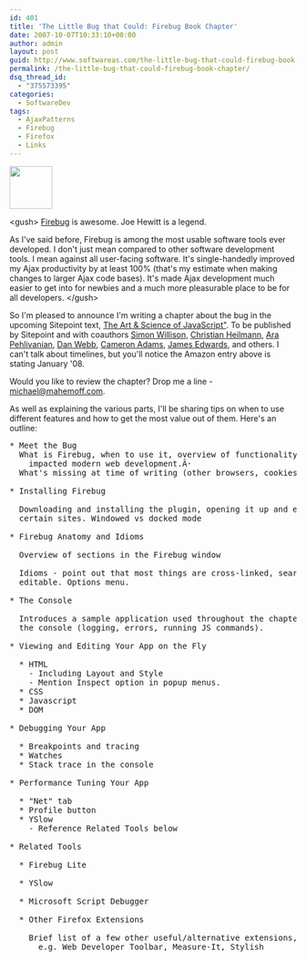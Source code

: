 ```yaml
---
id: 401
title: 'The Little Bug that Could: Firebug Book Chapter'
date: 2007-10-07T10:33:10+00:00
author: admin
layout: post
guid: http://www.softwareas.com/the-little-bug-that-could-firebug-book-chapter
permalink: /the-little-bug-that-could-firebug-book-chapter/
dsq_thread_id:
  - "375573395"
categories:
  - SoftwareDev
tags:
  - AjaxPatterns
  - Firebug
  - Firefox
  - Links
---
```

<img width="75" height="75" src="http://picupper.com/2007/08/05/firebug.jpg"/>

&lt;gush&gt;
<a href="http://getfirebug.com">Firebug</a> is awesome. Joe Hewitt is a legend.

As I've said before, Firebug is among the most usable software tools ever developed. I don't just mean compared to other software development tools. I mean against all user-facing software. It's single-handedly improved my Ajax productivity by at least 100% (that's my estimate when making changes to larger Ajax code bases). It's made Ajax development much easier to get into for newbies and a much more pleasurable place to be for all developers.
&lt;/gush&gt;

So I'm pleased to announce I'm writing a chapter about the bug in the upcoming Sitepoint text, <a href="http://www.amazon.com/Art-Science-JavaScript-Cameron-Adams/dp/0980285844">The Art & Science of JavaScript"</a>. To be published by Sitepoint and with coauthors <a href="http://simonwillison.net/">Simon Willison</a>, <a href="http://www.wait-till-i.com">Christian Heilmann</a>, <a href="http://arapehlivanian.com/">Ara Pehlivanian</a>, <a href="http://www.danwebb.net/">Dan Webb</a>, <a href="http://www.themaninblue.com/">Cameron Adams</a>, <a href="http://brothercake.com/">James Edwards</a>, and others. I can't talk about timelines, but you'll notice the Amazon entry above is stating January '08.

Would you like to review the chapter? Drop me a line - michael@mahemoff.com.

As well as explaining the various parts, I'll be sharing tips on when to use different features and how to get the most value out of them. Here's an outline:

<pre>
* Meet the Bug
  What is Firebug, when to use it, overview of functionality, how it has
    impacted modern web development.Â·
  What's missing at time of writing (other browsers, cookies)

* Installing Firebug

  Downloading and installing the plugin, opening it up and enabling it for
  certain sites. Windowed vs docked mode

* Firebug Anatomy and Idioms

  Overview of sections in the Firebug window

  Idioms - point out that most things are cross-linked, searchable, and
  editable. Options menu. 

* The Console

  Introduces a sample application used throughout the chapter, then introduces
  the console (logging, errors, running JS commands).

* Viewing and Editing Your App on the Fly
  
  * HTML
    - Including Layout and Style
    - Mention Inspect option in popup menus.
  * CSS
  * Javascript
  * DOM

* Debugging Your App

  * Breakpoints and tracing
  * Watches 
  * Stack trace in the console
 
* Performance Tuning Your App

  * "Net" tab
  * Profile button
  * YSlow
    - Reference Related Tools below

* Related Tools

  * Firebug Lite

  * YSlow

  * Microsoft Script Debugger

  * Other Firefox Extensions

    Brief list of a few other useful/alternative extensions,
      e.g. Web Developer Toolbar, Measure-It, Stylish
</pre>
